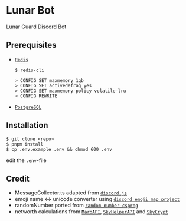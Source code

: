 # Lunar Bot

Lunar Guard Discord Bot

## Prerequisites

- [`Redis`]

  ```sh-session
  $ redis-cli

  > CONFIG SET maxmemory 1gb
  > CONFIG SET activedefrag yes
  > CONFIG SET maxmemory-policy volatile-lru
  > CONFIG REWRITE
  ```

- [`PostgreSQL`]

## Installation

```sh-session
$ git clone <repo>
$ pnpm install
$ cp .env.example .env && chmod 600 .env
```

edit the `.env`-file

## Credit

- MessageCollector.ts adapted from [`discord.js`]
- emoji name <-> unicode converter using [`discord emoji map project`]
- randomNumber ported from [`random-number-csprng`]
- networth calculations from [`MaroAPI`], [`SkyHelperAPI`] and [`SkyCrypt`]

<!----------------- LINKS --------------->

[`discord emoji map project`]: https://emzi0767.gl-pages.emzi0767.dev/discord-emoji/
[`discord.js`]: https://discord.js.org/
[`maroapi`]: https://github.com/zt3h/MaroAPI
[`postgresql`]: https://www.postgresql.org/download/
[`random-number-csprng`]: https://github.com/joepie91/node-random-number-csprng
[`redis`]: https://redis.io
[`skycrypt`]: https://github.com/SkyCryptWebsite/SkyCrypt
[`skyhelperapi`]: https://github.com/Altpapier/SkyHelperAPI
